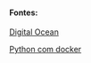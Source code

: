#### Fontes:
[Digital Ocean](https://www.digitalocean.com/community/tutorials/docker-explained-how-to-containerize-python-web-applications)

[Python com docker](http://www.fullstackpython.com/docker.html)
